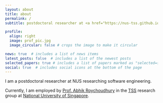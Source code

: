 ```yaml
---
layout: about
title: about
permalink: /
subtitle: postdoctoral researcher at <a href="https://nus-tss.github.io/">TSS@NUS</a>

profile:
  align: right
  image: prof_pic.jpg
  image_circular: false # crops the image to make it circular

news: true  # includes a list of news items
latest_posts: false  # includes a list of the newest posts
selected_papers: true # includes a list of papers marked as "selected={true}"
social: true  # includes social icons at the bottom of the page
---
```


I am a postdoctoral researcher at NUS researching software engineering.

Currently, I am employed by [Prof. Abhik Roychoudhury](https://abhikrc.com/) in the [TSS](https://nus-tss.github.io/) research group at [National University of Singapore](https://nus.edu.sg/).
